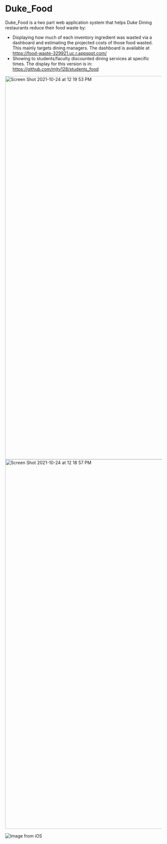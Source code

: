 # Duke_Food

Duke_Food is a two part web application system that helps Duke Dining restaurants reduce their food waste by:
* Displaying how much of each inventory ingredient was wasted via a dashboard and estimating the projected costs of those food wasted. This mainly targets dining managers. The dashboard is available at https://food-waste-329921.uc.r.appspot.com/
* Showing to students/faculty discounted dining services at specific times. The display for this version is in: https://github.com/mjtv128/students_food

<img width="1233" alt="Screen Shot 2021-10-24 at 12 19 53 PM" src="https://user-images.githubusercontent.com/47464258/138602933-ba84d8cb-0531-4073-949c-87ba0fcae95f.png">

<img width="1189" alt="Screen Shot 2021-10-24 at 12 18 57 PM" src="https://user-images.githubusercontent.com/47464258/138602934-e4edf397-d8be-4674-8ed8-3f0e91c9b6e2.png">

![Image from iOS](https://user-images.githubusercontent.com/47464258/138603019-2f297f0b-bc21-40e2-8444-9b4e9fa42928.png)
